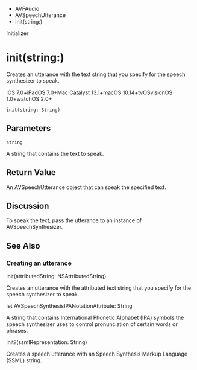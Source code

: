 

- AVFAudio
- AVSpeechUtterance
-  init(string:) 

Initializer

# init(string:)

Creates an utterance with the text string that you specify for the speech synthesizer to speak.

iOS 7.0+iPadOS 7.0+Mac Catalyst 13.1+macOS 10.14+tvOSvisionOS 1.0+watchOS 2.0+

``` source
init(string: String)
```

## Parameters 

`string`  

A string that contains the text to speak.

## Return Value

An AVSpeechUtterance object that can speak the specified text.

## Discussion

To speak the text, pass the utterance to an instance of AVSpeechSynthesizer.

## See Also

### Creating an utterance

init(attributedString: NSAttributedString)

Creates an utterance with the attributed text string that you specify for the speech synthesizer to speak.

let AVSpeechSynthesisIPANotationAttribute: String

A string that contains International Phonetic Alphabet (IPA) symbols the speech synthesizer uses to control pronunciation of certain words or phrases.

init?(ssmlRepresentation: String)

Creates a speech utterance with an Speech Synthesis Markup Language (SSML) string.

